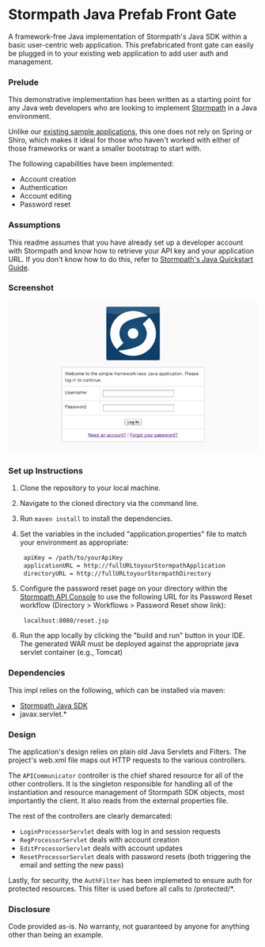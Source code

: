 Stormpath Java Prefab Front Gate
===============================

A framework-free Java implementation of Stormpath's Java SDK within a basic user-centric web application. This prefabricated front gate can easily be plugged in to your existing web application to add user auth and management.

### Prelude

This demonstrative implementation has been written as a starting point for any Java web developers who are looking to implement [Stormpath](http://www.stormpath.com) in a Java environment. 

Unlike our [existing sample applications](https://github.com/stormpath/stormpath-spring-samples), this one does not rely on Spring or Shiro, which makes it ideal for those who haven't worked with either of those frameworks or want a smaller bootstrap to start with.

The following capabilities have been implemented:

* Account creation
* Authentication
* Account editing
* Password reset

### Assumptions

This readme assumes that you have already set up a developer account with Stormpath and know how to retrieve your API key and your application URL. If you don't know how to do this, refer to [Stormpath's Java Quickstart Guide](http://www.stormpath.com/docs/java/quickstart).

### Screenshot
![alt tag](impl.png)

### Set up Instructions

1. Clone the repository to your local machine.
2. Navigate to the cloned directory via the command line.
3. Run `maven install` to install the dependencies.
4. Set the variables in the included "application.properties" file to match your environment as appropriate:

        apiKey = /path/to/yourApiKey
        applicationURL = http://fullURLtoyourStormpathApplication
        directoryURL = http://fullURLtoyourStormpathDirectory

5. Configure the password reset page on your directory within the [Stormpath API Console](http://api.stormpath.com) to use the following URL for its Password Reset workflow (Directory > Workflows > Password Reset show link):

		localhost:8080/reset.jsp

6. Run the app locally by clicking the "build and run" button in your IDE. The generated WAR must be deployed against the appropriate java servlet container (e.g., Tomcat)

### Dependencies

This impl relies on the following, which can be installed via maven:

* [Stormpath Java SDK](https://github.com/stormpath/stormpath-sdk-java)
* javax.servlet.*

### Design

The application's design relies on plain old Java Servlets and Filters. The project's web.xml file maps out HTTP requests to the various controllers.

The `APICommunicator` controller is the chief shared resource for all of the other controllers. It is the singleton responsible for handling all of the instantiation and resource management of Stormpath SDK objects, most importantly the client. It also reads from the external properties file.

The rest of the controllers are clearly demarcated: 

* `LoginProcessorServlet` deals with log in and session requests
* `RegProcessorServlet` deals with account creation
* `EditProcessorServlet` deals with account updates
* `ResetProcessorServlet` deals with password resets (both triggering the email and setting the new pass)

Lastly, for security, the `AuthFilter` has been implemeted to ensure auth for protected resources. This filter is used before all calls to /protected/*. 

### Disclosure

Code provided as-is. No warranty, not guaranteed by anyone for anything other than being an example.
